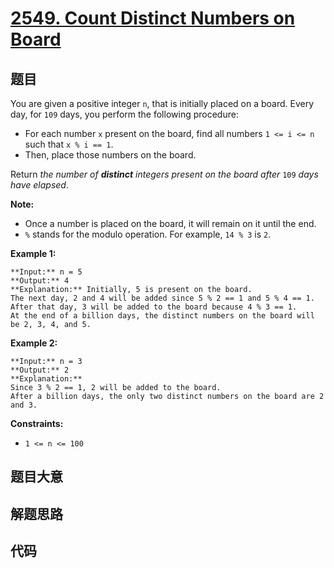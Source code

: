 # [2549. Count Distinct Numbers on Board](https://leetcode.com/problems/count-distinct-numbers-on-board)

## 题目

You are given a positive integer `n`, that is initially placed on a board.
Every day, for `109` days, you perform the following procedure:

  * For each number `x` present on the board, find all numbers `1 <= i <= n` such that `x % i == 1`.
  * Then, place those numbers on the board.

Return _the number of **distinct** integers present on the board after_ `109`
_days have elapsed_.

**Note:**

  * Once a number is placed on the board, it will remain on it until the end.
  * `%` stands for the modulo operation. For example, `14 % 3` is `2`.



**Example 1:**

    
    
    **Input:** n = 5
    **Output:** 4
    **Explanation:** Initially, 5 is present on the board. 
    The next day, 2 and 4 will be added since 5 % 2 == 1 and 5 % 4 == 1. 
    After that day, 3 will be added to the board because 4 % 3 == 1. 
    At the end of a billion days, the distinct numbers on the board will be 2, 3, 4, and 5. 
    

**Example 2:**

    
    
    **Input:** n = 3
    **Output:** 2
    **Explanation:** 
    Since 3 % 2 == 1, 2 will be added to the board. 
    After a billion days, the only two distinct numbers on the board are 2 and 3. 
    



**Constraints:**

  * `1 <= n <= 100`


## 题目大意

## 解题思路

## 代码

```javascript

```
